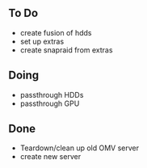 ## To Do

- create fusion of hdds
- set up extras
- create snapraid from extras

## Doing

- passthrough  HDDs
- passthrough GPU

## Done

- Teardown/clean up old OMV server
- create new server
